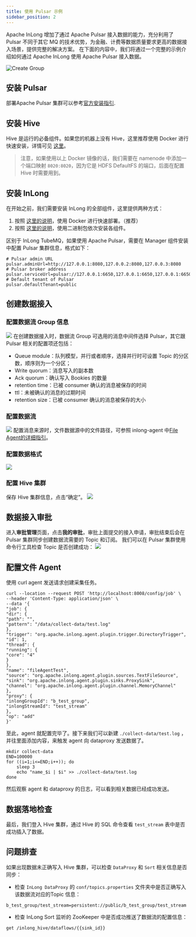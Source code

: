 ```yaml
---
title: 使用 Pulsar 示例
sidebar_position: 2
---
```


Apache InLong 增加了通过 Apache Pulsar 接入数据的能力，充分利用了 Pulsar 不同于其它 MQ 的技术优势，为金融、计费等数据质量要求更高的数据接入场景，提供完整的解决方案。
在下面的内容中，我们将通过一个完整的示例介绍如何通过 Apache InLong 使用 Apache Pulsar 接入数据。

![Create Group](img/pulsar-arch.png)

## 安装 Pulsar
部署Apache Pulsar 集群可以参考[官方安装指引](https://pulsar.apache.org/docs/en/standalone/).

## 安装 Hive
Hive 是运行的必备组件。如果您的机器上没有 Hive，这里推荐使用 Docker 进行快速安装，详情可见 [这里](https://github.com/big-data-europe/docker-hive)。

> 注意，如果使用以上 Docker 镜像的话，我们需要在 namenode 中添加一个端口映射 `8020:8020`，因为它是 HDFS DefaultFS 的端口，后面在配置 Hive 时需要用到。

## 安装 InLong
在开始之前，我们需要安装 InLong 的全部组件，这里提供两种方式：
1. 按照 [这里的说明](deployment/docker.md)，使用 Docker 进行快速部署。（推荐）
2. 按照 [这里的说明](deployment/bare_metal.md)，使用二进制包依次安装各组件。

区别于 InLong TubeMQ，如果使用 Apache Pulsar，需要在 Manager 组件安装中配置 Pulsar 集群信息，格式如下：
```
# Pulsar admin URL
pulsar.adminUrl=http://127.0.0.1:8080,127.0.0.2:8080,127.0.0.3:8080
# Pulsar broker address
pulsar.serviceUrl=pulsar://127.0.0.1:6650,127.0.0.1:6650,127.0.0.1:6650
# Default tenant of Pulsar
pulsar.defaultTenant=public
```

## 创建数据接入
### 配置数据流 Group 信息
![](img/pulsar-group.png)
在创建数据接入时，数据流 Group 可选用的消息中间件选择 Pulsar，其它跟 Pulsar 相关的配置项还包括：
- Queue module：队列模型，并行或者顺序，选择并行时可设置 Topic 的分区数，顺序则为一个分区；
- Write quorum：消息写入的副本数
- Ack quorum：确认写入 Bookies 的数量
- retention time：已被 consumer 确认的消息被保存的时间
- ttl：未被确认的消息的过期时间
- retention size：已被 consumer 确认的消息被保存的大小

### 配置数据流
![](img/pulsar-stream.png)
配置消息来源时，文件数据源中的文件路径，可参照 inlong-agent 中[File Agent的详细指引](https://inlong.apache.org/docs/next/modules/agent/file#file-agent-configuration)。

### 配置数据格式
![](img/pulsar-data.png)

### 配置 Hive 集群
保存 Hive 集群信息，点击“确定”。
![](img/pulsar-hive.png)

## 数据接入审批
进入**审批管理**页面，点击**我的审批**，审批上面提交的接入申请，审批结束后会在 Pulsar 集群同步创建数据流需要的 Topic 和订阅。
我们可以在 Pulsar 集群使用命令行工具检查 Topic 是否创建成功：
![](img/pulsar-topic.png)

## 配置文件 Agent
使用 curl agent 发送请求创建采集任务。
```
curl --location --request POST 'http://localhost:8008/config/job' \
--header 'Content-Type: application/json' \
--data '{
"job": {
"dir": {
"path": "",
"pattern": "/data/collect-data/test.log"
},
"trigger": "org.apache.inlong.agent.plugin.trigger.DirectoryTrigger",
"id": 1,
"thread": {
"running": {
"core": "4"
}
},
"name": "fileAgentTest",
"source": "org.apache.inlong.agent.plugin.sources.TextFileSource",
"sink": "org.apache.inlong.agent.plugin.sinks.ProxySink",
"channel": "org.apache.inlong.agent.plugin.channel.MemoryChannel"
},
"proxy": {
"inlongGroupId": "b_test_group",
"inlongStreamId": "test_stream"
},
"op": "add"
}'
```

至此，agent 就配置完毕了。接下来我们可以新建 `./collect-data/test.log` ，并往里面添加内容，来触发 agent 向 dataproxy 发送数据了。

``` shell
mkdir collect-data
END=100000
for ((i=1;i<=END;i++)); do
    sleep 3
    echo "name_$i | $i" >> ./collect-data/test.log
done
```

然后观察 agent 和 dataproxy 的日志，可以看到相关数据已经成功发送。

## 数据落地检查

最后，我们登入 Hive 集群，通过 Hive 的 SQL 命令查看 `test_stream` 表中是否成功插入了数据。

## 问题排查
如果出现数据未正确写入 Hive 集群，可以检查 `DataProxy` 和 `Sort` 相关信息是否同步：
- 检查 `InLong DataProxy` 的 `conf/topics.properties` 文件夹中是否正确写入该数据流对应的Topic 信息：
```
b_test_group/test_stream=persistent://public/b_test_group/test_stream
```

- 检查 InLong Sort 监听的 ZooKeeper 中是否成功推送了数据流的配置信息：
```
get /inlong_hive/dataflows/{{sink_id}}
```


